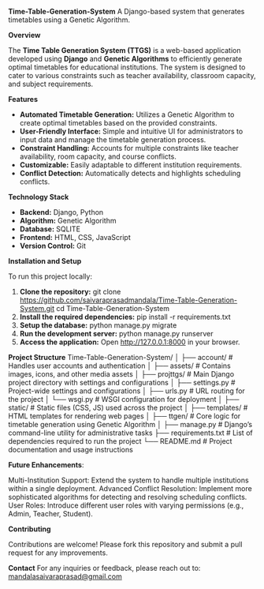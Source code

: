 **Time-Table-Generation-System**
A Django-based system that generates timetables using a Genetic Algorithm.

**Overview**

The **Time Table Generation System (TTGS)** is a web-based application developed using **Django** and **Genetic Algorithms** to efficiently generate optimal timetables for educational institutions. The system is designed to cater to various constraints such as teacher availability, classroom capacity, and subject requirements.


**Features**

- **Automated Timetable Generation:** Utilizes a Genetic Algorithm to create optimal timetables based on the provided constraints.
- **User-Friendly Interface:** Simple and intuitive UI for administrators to input data and manage the timetable generation process.
- **Constraint Handling:** Accounts for multiple constraints like teacher availability, room capacity, and course conflicts.
- **Customizable:** Easily adaptable to different institution requirements.
- **Conflict Detection:** Automatically detects and highlights scheduling conflicts.

**Technology Stack**

- **Backend:** Django, Python
- **Algorithm:** Genetic Algorithm
- **Database:** SQLITE
- **Frontend:** HTML, CSS, JavaScript
- **Version Control:** Git

**Installation and Setup**

To run this project locally:

1. **Clone the repository:**
   git clone https://github.com/saivaraprasadmandala/Time-Table-Generation-System.git
   cd Time-Table-Generation-System
2. **Install the required dependencies:** pip install -r requirements.txt
3. **Setup the database:** python manage.py migrate
4. **Run the development server:** python manage.py runserver
5. **Access the application:** Open http://127.0.0.1:8000 in your browser.

**Project Structure**
Time-Table-Generation-System/
│
├── account/               # Handles user accounts and authentication
│
├── assets/                # Contains images, icons, and other media assets
│
├── projttgs/              # Main Django project directory with settings and configurations
│   ├── settings.py        # Project-wide settings and configurations
│   ├── urls.py            # URL routing for the project
│   └── wsgi.py            # WSGI configuration for deployment
│
├── static/                # Static files (CSS, JS) used across the project
│
├── templates/             # HTML templates for rendering web pages
│
├── ttgen/                 # Core logic for timetable generation using Genetic Algorithm
│
├── manage.py              # Django’s command-line utility for administrative tasks
├── requirements.txt       # List of dependencies required to run the project
└── README.md              # Project documentation and usage instructions


**Future Enhancements**:

Multi-Institution Support: Extend the system to handle multiple institutions within a single deployment.
Advanced Conflict Resolution: Implement more sophisticated algorithms for detecting and resolving scheduling conflicts.
User Roles: Introduce different user roles with varying permissions (e.g., Admin, Teacher, Student).

**Contributing**

Contributions are welcome! Please fork this repository and submit a pull request for any improvements.

**Contact**
For any inquiries or feedback, please reach out to: mandalasaivaraprasad@gmail.com
